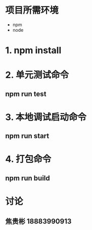 
# 项目所需环境
- npm
- node

# 1. npm install

# 2. 单元测试命令
## npm run test

# 3. 本地调试启动命令
## npm run start

# 4. 打包命令
## npm run build

# 讨论
## 焦贵彬 18883990913


